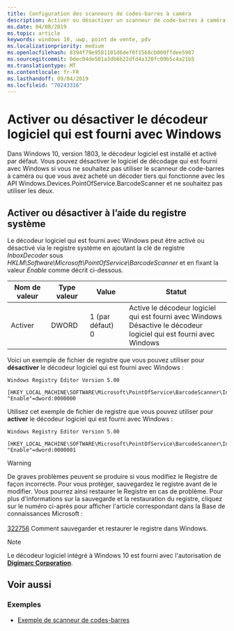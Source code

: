 ```yaml
---
title: Configuration des scanneurs de codes-barres à caméra
description: Activer ou désactiver un scanneur de code-barres à caméra
ms.date: 04/08/2019
ms.topic: article
keywords: windows 10, uwp, point de vente, pdv
ms.localizationpriority: medium
ms.openlocfilehash: 8394f79e9581101d6def0f1568cb000ffdee5987
ms.sourcegitcommit: 0dec04de501a3db6b22dfd4a320fc09b5c4a21b5
ms.translationtype: MT
ms.contentlocale: fr-FR
ms.lasthandoff: 09/04/2019
ms.locfileid: "70243316"
---
```

# <a name="enable-or-disable-the-software-decoder-that-ships-with-windows"></a>Activer ou désactiver le décodeur logiciel qui est fourni avec Windows

Dans Windows 10, version 1803, le décodeur logiciel est installé et activé par défaut.  Vous pouvez désactiver le logiciel de décodage qui est fourni avec Windows si vous ne souhaitez pas utiliser le scanneur de code-barres à caméra ou que vous avez acheté un décoder tiers qui fonctionne avec les API Windows.Devices.PointOfService.BarcodeScanner et ne souhaitez pas utiliser les deux.

## <a name="enable-or-disable-using-the-system-registry"></a>Activer ou désactiver à l’aide du registre système

Le décodeur logiciel qui est fourni avec Windows peut être activé ou désactivé via le registre système en ajoutant la clé de registre *InboxDecoder* sous *HKLM\Software\Microsoft\PointOfService\BarcodeScanner* et en fixant la valeur *Enable* comme décrit ci-dessous.

| Nom de valeur  | Type valeur | Value | Statut |
| ----------- | --------- | -------|--------|
| Activer      | DWORD     | 1 (par défaut)<br/>0 |  Active le décodeur logiciel qui est fourni avec Windows <br/> Désactive le décodeur logiciel qui est fourni avec Windows |

Voici un exemple de fichier de registre que vous pouvez utiliser pour **désactiver** le décodeur logiciel qui est fourni avec Windows :

```text
Windows Registry Editor Version 5.00

[HKEY_LOCAL_MACHINE\SOFTWARE\Microsoft\PointOfService\BarcodeScanner\InboxDecoder]
"Enable"=dword:0000000
```  

Utilisez cet exemple de fichier de registre que vous pouvez utiliser pour **activer** le décodeur logiciel qui est fourni avec Windows :

```text
Windows Registry Editor Version 5.00

[HKEY_LOCAL_MACHINE\SOFTWARE\Microsoft\PointOfService\BarcodeScanner\InboxDecoder]
"Enable"=dword:0000001
```  

> [!Warning]
> De graves problèmes peuvent se produire si vous modifiez le Registre de façon incorrecte.  Pour vous protéger, sauvegardez le registre avant de le modifier.  Vous pourrez ainsi restaurer le Registre en cas de problème.  Pour plus d'informations sur la sauvegarde et la restauration du registre, cliquez sur le numéro ci-après pour afficher l'article correspondant dans la Base de connaissances Microsoft : <br/><br/> [322756](https://support.microsoft.com/help/322756/how-to-back-up-and-restore-the-registry-in-windows) Comment sauvegarder et restaurer le registre dans Windows.

> [!NOTE]
> Le décodeur logiciel intégré à Windows 10 est fourni avec l'autorisation de [**Digimarc Corporation**](https://www.digimarc.com/).

## <a name="see-also"></a>Voir aussi

### <a name="samples"></a>Exemples

- [Exemple de scanneur de codes-barres](https://github.com/microsoft/Windows-universal-samples/tree/master/Samples/BarcodeScanner)
